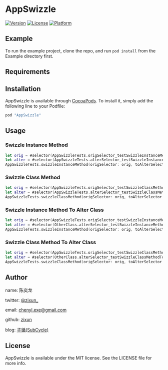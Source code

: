 # AppSwizzle

[![Version](https://img.shields.io/cocoapods/v/AppSwizzle.svg?style=flat)](http://cocoapods.org/pods/AppSwizzle)
[![License](https://img.shields.io/cocoapods/l/AppSwizzle.svg?style=flat)](http://cocoapods.org/pods/AppSwizzle)
[![Platform](https://img.shields.io/cocoapods/p/AppSwizzle.svg?style=flat)](http://cocoapods.org/pods/AppSwizzle)

## Example

To run the example project, clone the repo, and run `pod install` from the Example directory first.

## Requirements

## Installation

AppSwizzle is available through [CocoaPods](http://cocoapods.org). To install
it, simply add the following line to your Podfile:

```ruby
pod "AppSwizzle"
```
## Usage

### Swizzle Instance Method

```swift
let orig = #selector(AppSwizzleTests.origSelector_testSwizzleInstanceMethod)
let alter = #selector(AppSwizzleTests.alterSelector_testSwizzleInstanceMethod)
AppSwizzleTests.swizzleInstanceMethod(origSelector: orig, toAlterSelector: alter)
```

### Swizzle Class Method

```swift
let orig = #selector(AppSwizzleTests.origSelector_testSwizzleClassMethod)
let alter = #selector(AppSwizzleTests.alterSelector_testSwizzleClassMethod)
AppSwizzleTests.swizzleClassMethod(origSelector: orig, toAlterSelector: alter)
```

### Swizzle Instance Method To Alter Class

```swift
let orig = #selector(AppSwizzleTests.origSelector_testSwizzleInstanceMethodToAlterClass)
let alter = #selector(OtherClass.alterSelector_testSwizzleInstanceMethodToAlterClass)
AppSwizzleTests.swizzleInstanceMethod(origSelector: orig, toAlterSelector: alter, inAlterClass: OtherClass.classForCoder())
```

### Swizzle Class Method To Alter Class

```swift
let orig = #selector(AppSwizzleTests.origSelector_testSwizzleClassMethodToAlterClass)
let alter = #selector(OtherClass.alterSelector_testSwizzleClassMethodToAlterClass)
AppSwizzleTests.swizzleClassMethod(origSelector: orig, toAlterSelector: alter, inAlterClass: OtherClass.classForCoder())
```

## Author

name: 陈奕龙

twitter: [@zixun_](https://twitter.com/zixun_)

email: chenyl.exe@gmail.com

github: [zixun](https://github.com/zixun)

blog: [子循(SubCycle)](http://zixun.github.io/)

## License

AppSwizzle is available under the MIT license. See the LICENSE file for more info.
